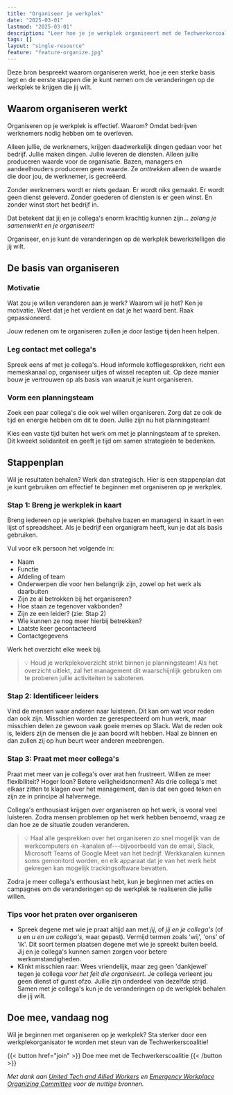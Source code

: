 ```yaml
---
title: "Organiseer je werkplek"
date: "2025-03-01"
lastmod: "2025-03-01"
description: "Leer hoe je je werkplek organiseert met de Techwerkercoalitie. Vind je motivatie, vorm een ​​team en bouw solidariteit op om positieve verandering te realiseren."
tags: []
layout: "single-resource"
feature: "feature-organize.jpg"
---
```


Deze bron bespreekt waarom organiseren werkt, hoe je een sterke basis legt en de eerste stappen die je kunt nemen om de veranderingen op de werkplek te krijgen die jij wilt.

## Waarom organiseren werkt

Organiseren op je werkplek is effectief. Waarom? Omdat bedrijven werknemers nodig hebben om te overleven.

Alleen jullie, de werknemers, krijgen daadwerkelijk dingen gedaan voor het bedrijf. Jullie maken dingen. Jullie leveren de diensten. Alleen jullie produceren waarde voor de organisatie. Bazen, managers en aandeelhouders produceren geen waarde. Ze _onttrekken_ alleen de waarde die door jou, de werknemer, is gecreëerd.

Zonder werknemers wordt er niets gedaan. Er wordt niks gemaakt. Er wordt geen dienst geleverd. Zonder goederen of diensten is er geen winst. En zonder winst stort het bedrijf in.

Dat betekent dat jij en je collega's enorm krachtig kunnen zijn... _zolang je samenwerkt en je organiseert!_

Organiseer, en je kunt de veranderingen op de werkplek bewerkstelligen die jij wilt.

<!-- [TODO: Voeg voorbeelden toe van werkplekorganisatie met behaalde successen!] -->

## De basis van organiseren

### Motivatie

Wat zou je willen veranderen aan je werk? Waarom wil je het? Ken je motivatie. Weet dat je het verdient en dat je het waard bent. Raak gepassioneerd.

Jouw redenen om te organiseren zullen je door lastige tijden heen helpen.

### Leg contact met collega's

Spreek eens af met je collega's. Houd informele koffiegesprekken, richt een memeskanaal op, organiseer uitjes of wissel recepten uit. Op deze manier bouw je vertrouwen op als basis van waaruit je kunt organiseren.

### Vorm een ​​planningsteam

Zoek een paar collega's die ook wel willen organiseren. Zorg dat ze ook de tijd en energie hebben om dit te doen. Jullie zijn nu het planningsteam!

Kies een vaste tijd buiten het werk om met je planningsteam af te spreken. Dit kweekt solidariteit en geeft je tijd om samen strategieën te bedenken.

## Stappenplan

Wil je resultaten behalen? Werk dan strategisch. Hier is een stappenplan dat je kunt gebruiken om effectief te beginnen met organiseren op je werkplek.

### Stap 1: Breng je werkplek in kaart

Breng iedereen op je werkplek (behalve bazen en managers) in kaart in een lijst of spreadsheet. Als je bedrijf een organigram heeft, kun je dat als basis gebruiken.

Vul voor elk persoon het volgende in:

- Naam
- Functie
- Afdeling of team
- Onderwerpen die voor hen belangrijk zijn, zowel op het werk als daarbuiten
- Zijn ze al betrokken bij het organiseren?
- Hoe staan ze tegenover vakbonden?
- Zijn ze een leider? (zie: Stap 2)
- Wie kunnen ze nog meer hierbij betrekken?
- Laatste keer gecontacteerd
- Contactgegevens

<!-- TO DO: Maak een doc of PDF die mensen direct kunnen kopiëren of downloaden -->

Werk het overzicht elke week bij.

> 💡 Houd je werkplekoverzicht strikt binnen je planningsteam! Als het overzicht uitlekt, zal het management dit waarschijnlijk gebruiken om te proberen jullie activiteiten te saboteren.

### Stap 2: Identificeer leiders

Vind de mensen waar anderen naar luisteren. Dit kan om wat voor reden dan ook zijn. Misschien worden ze gerespecteerd om hun werk, maar misschien delen ze gewoon vaak goeie memes op Slack. Wat de reden ook is, leiders zijn de mensen die je aan boord wilt hebben. Haal ze binnen en dan zullen zij op hun beurt weer anderen meebrengen.

### Stap 3: Praat met meer collega's

Praat met meer van je collega's over wat hen frustreert. Willen ze meer flexibiliteit? Hoger loon? Betere veiligheidsnormen? Als drie collega's met elkaar zitten te klagen over het management, dan is dat een goed teken en zijn ze in principe al halverwege.

Collega's enthousiast krijgen over organiseren op het werk, is vooral veel luisteren. Zodra mensen problemen op het werk hebben benoemd, vraag ze dan hoe ze de situatie zouden veranderen.

> 💡 Haal alle gesprekken over het organiseren zo snel mogelijk van de werkcomputers en -kanalen af---bijvoorbeeld van de email, Slack, Microsoft Teams of Google Meet van het bedrijf. Werkkanalen kunnen soms gemonitord worden, en elk apparaat dat je van het werk hebt gekregen kan mogelijk trackingsoftware bevatten.

Zodra je meer collega's enthousiast hebt, kun je beginnen met acties en campagnes om de veranderingen op de werkplek te realiseren die jullie willen.

### Tips voor het praten over organiseren

- Spreek degene met wie je praat altijd aan met _jij_, of _jij en je collega's_ (of _u_ en _u en uw collega's_, waar gepast). Vermijd termen zoals 'wij', 'ons' of 'ik'. Dit soort termen plaatsen degene met wie je spreekt buiten beeld. Jij en je collega's kunnen samen zorgen voor betere werkomstandigheden.
- Klinkt misschien raar: Wees vriendelijk, maar zeg geen 'dankjewel' tegen je collega _voor het feit die organiseert_. Je collega verleent jou geen dienst of gunst ofzo. Jullie zijn onderdeel van dezelfde strijd. Samen met je collega's kun je de veranderingen op de werkplek behalen die jij wilt.

## Doe mee, vandaag nog

Wil je beginnen met organiseren op je werkplek? Sta sterker door een werkplekorganisator te worden met steun van de Techwerkerscoalitie!

<span class="flex justify-center uppercase font-mono">
{{< button href="join" >}}
Doe mee met de Techwerkerscoalitie
{{< /button >}}
</span>

_Met dank aan [United Tech and Allied Workers](https://utaw.tech/organise-your-workplace) en [Emergency Workplace Organizing Committee](https://workerorganizing.org/) voor de nuttige bronnen._
